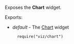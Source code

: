 Exposes the **Chart** widget.

Exports:

- *default* - The [Chart](/api-reference/20%20Data%20Visualization%20Widgets/dxChart '/Documentation/ApiReference/Data_Visualization_Widgets/dxChart/') widget

        require("viz/chart")

